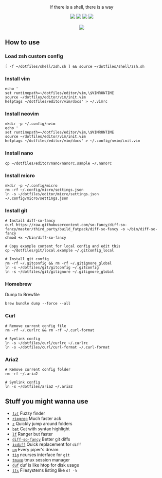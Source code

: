 <p align="center"> If there is a shell, there is a way</p>
<p align="center">
  <img src="https://img.shields.io/badge/Editor-neovim-brightgreen.svg" />
  <img src="https://img.shields.io/badge/Terminal-alacritty-orange.svg" />
  <img src="https://img.shields.io/badge/Shell-zsh-yellow.svg" />
  <img src="https://img.shields.io/badge/Font-SpaceMono-lightgrey.svg" />
  <br><br>
  <img src="https://i.imgur.com/pVGr7tX.png">
</p>

## How to use

### Load zsh custom config

```shell
[ -f ~/dotfiles/shell/zsh.sh ] && source ~/dotfiles/shell/zsh.sh
```

### Install vim

```shell
echo '
set runtimepath=~/dotfiles/editor/vim,\$VIMRUNTIME
source ~/dotfiles/editor/vim/init.vim
helptags ~/dotfiles/editor/vim/docs' > ~/.vimrc
```

### Install neovim

```shell
mkdir -p ~/.config/nvim
echo '
set runtimepath=~/dotfiles/editor/vim,\$VIMRUNTIME
source ~/dotfiles/editor/vim/init.vim
helptags ~/dotfiles/editor/vim/docs' > ~/.config/nvim/init.vim
```

### Install nano

```shell
cp ~/dotfiles/editor/nano/nanorc.sample ~/.nanorc
```

### Install micro

```shell
mkdir -p ~/.config/micro
rm -rf ~/.config/micro/settings.json
ln -s ~/dotfiles/editor/micro/settings.json ~/.config/micro/settings.json
```

### Install git

```shell
# Install diff-so-fancy
curl https://raw.githubusercontent.com/so-fancy/diff-so-fancy/master/third_party/build_fatpack/diff-so-fancy -o ~/bin/diff-so-fancy
chmod +x ~/bin/diff-so-fancy

# Copy example content for local config and edit this
cp ~/dotfiles/git/local.example ~/.gitconfig_local

# Install git config
rm -rf ~/.gitconfig && rm -rf ~/.gitignore_global
ln -s ~/dotfiles/git/gitconfig ~/.gitconfig
ln -s ~/dotfiles/git/gitignore ~/.gitignore_global
```

### Homebrew

Dump to Brewfile

```shell
brew bundle dump --force --all
```

### Curl

```shell
# Remove current config file
rm -rf ~/.curlrc && rm -rf ~/.curl-format

# Symlink config
ln -s ~/dotfiles/curl/curlrc ~/.curlrc
ln -s ~/dotfiles/curl/curl-format ~/.curl-format
```

### Aria2

```shell
# Remove current config folder
rm -rf ~/.aria2

# Symlink config
ln -s ~/dotfiles/aria2 ~/.aria2
```

## Stuff you might wanna use

- [`fzf`](https://github.com/junegunn/fzf) Fuzzy finder
- [`ripgrep`](https://github.com/BurntSushi/ripgrep) Much faster ack
- [`z`](https://github.com/rupa/z) Quickly jump around folders
- [`bat`](https://github.com/sharkdp/bat) Cat with syntax highlight
- [`lf`](https://github.com/gokcehan/lf) Ranger but faster
- [`diff-so-fancy`](https://github.com/so-fancy/diff-so-fancy) Better git diffs
- [`icdiff`](https://github.com/jeffkaufman/icdiff) Quick replacement for `diff`
- [`up`](https://github.com/akavel/up) Every piper's dream
- [`tig`](https://github.com/jonas/tig) ncurses interface for `git`
- [`tmuxp`](https://github.com/tmux-python/tmuxp) tmux session manager
- [`duf`](https://github.com/muesli/duf) duf is like htop for disk usage
- [`lfs`](https://github.com/Canop/lfs) Filesystems listing like `df -h`
